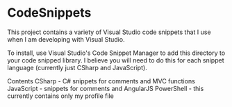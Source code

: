 CodeSnippets
============

This project contains a variety of Visual Studio code snippets that I use when I am developing with Visual Studio.

To install, use Visual Studio's Code Snippet Manager to add this directory to your code snipped library.  I believe you will
need to do this for each snippet language (currently just CSharp and JavaScript).

Contents
    CSharp - C# snippets for comments and MVC functions
    JavaScript - snippets for comments and AngularJS
    PowerShell - this currently contains only my profile file
    

